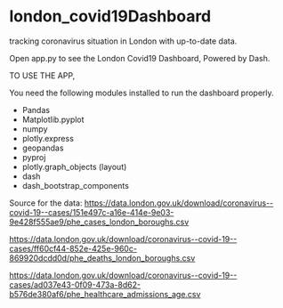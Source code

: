# london_covid19Dashboard
tracking coronavirus situation in London with up-to-date data.


Open app.py to see the London Covid19 Dashboard, Powered by Dash.

TO USE THE APP,

You need the following modules installed to run the dashboard properly.
 - Pandas
 - Matplotlib.pyplot
 - numpy
 - plotly.express
 - geopandas
 - pyproj
 - plotly.graph_objects (layout)
 - dash
 - dash_bootstrap_components


Source for the data:
https://data.london.gov.uk/download/coronavirus--covid-19--cases/151e497c-a16e-414e-9e03-9e428f555ae9/phe_cases_london_boroughs.csv

https://data.london.gov.uk/download/coronavirus--covid-19--cases/ff60cf44-852e-425e-960c-869920dcdd0d/phe_deaths_london_boroughs.csv

https://data.london.gov.uk/download/coronavirus--covid-19--cases/ad037e43-0f09-473a-8d62-b576de380af6/phe_healthcare_admissions_age.csv
